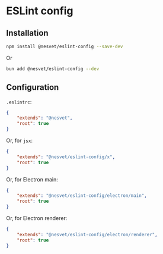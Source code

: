 # ESLint config

## Installation

```sh
npm install @nesvet/eslint-config --save-dev
```

Or

```sh
bun add @nesvet/eslint-config --dev
```

## Configuration

`.eslintrc`:
```json
{
	"extends": "@nesvet",
	"root": true
}
```

Or, for `jsx`:
```json
{
	"extends": "@nesvet/eslint-config/x",
	"root": true
}
```

Or, for Electron main:
```json
{
	"extends": "@nesvet/eslint-config/electron/main",
	"root": true
}
```

Or, for Electron renderer:
```json
{
	"extends": "@nesvet/eslint-config/electron/renderer",
	"root": true
}
```